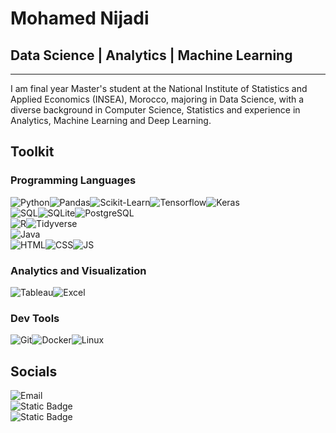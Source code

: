 # Mohamed Nijadi

## Data Science | Analytics | Machine Learning

---

I am final year Master's student at the National Institute of Statistics and Applied Economics (INSEA), Morocco, majoring in Data Science, with a diverse background in Computer Science, Statistics and experience in Analytics, Machine Learning and Deep Learning.

## Toolkit

### Programming Languages

![Python](https://img.shields.io/badge/Python-%2320232a?logo=python&style=for-the-badge)![Pandas](https://img.shields.io/badge/Pandas-6DA55F?logo=pandas&style=for-the-badge)![Scikit-Learn](https://img.shields.io/badge/Scikit--Learn-6DA55F?logo=scikit-learn&style=for-the-badge)![Tensorflow](https://img.shields.io/badge/Tensorflow-6DA55F?logo=tensorflow&style=for-the-badge)![Keras](https://img.shields.io/badge/Keras-6DA55F?logo=keras&logoColor=red&style=for-the-badge)  
![SQL](https://img.shields.io/badge/SQL-%2320232a?style=for-the-badge)![SQLite](https://img.shields.io/badge/SQLite-6DA55F?logo=sqlite&style=for-the-badge)![PostgreSQL](https://img.shields.io/badge/PostgreSQL-6DA55F?logo=postgresql&style=for-the-badge)  
![R](https://img.shields.io/badge/-%2320232a?logo=r&style=for-the-badge)![Tidyverse](https://img.shields.io/badge/Tidyverse-6DA55F?logo=tidyverse&style=for-the-badge)  
![Java](https://img.shields.io/badge/Java-%2320232a?logo=java&style=for-the-badge)  
![HTML](https://img.shields.io/badge/HTML-%2320232a?logo=html5&style=for-the-badge)![CSS](https://img.shields.io/badge/CSS-6DA55F?logo=css3&logoColor=blue&style=for-the-badge)![JS](https://img.shields.io/badge/Javascript-6DA55F?logo=javascript&style=for-the-badge)

### Analytics and Visualization

![Tableau](https://img.shields.io/badge/Tableau-%2320232a?logo=tableau&style=for-the-badge)![Excel](https://img.shields.io/badge/MS_Excel-%2320232a?logo=microsoftexcel&logoColor=green&style=for-the-badge)

### Dev Tools

![Git](https://img.shields.io/badge/Git-%2320232a?logo=git&style=for-the-badge)![Docker](https://img.shields.io/badge/Docker-%2320232a?logo=docker&style=for-the-badge)![Linux](https://img.shields.io/badge/Linux-%2320232a?logo=linux&style=for-the-badge)

## Socials

![Email](https://img.shields.io/badge/mnijadi@outlook.com-blue?logo=gmail)  
![Static Badge](https://img.shields.io/badge/Linkedin-blue?logo=linkedin&link=https%3A%2F%2Fwww.linkedin.com%2Fin%2Fmohamed-nijadi-771a69290%2F)  
![Static Badge](https://img.shields.io/badge/Twitter-blue?logo=x&logoColor=black&link=https%3A%2F%2Ftwitter.com%2FMohamedNijadi)
